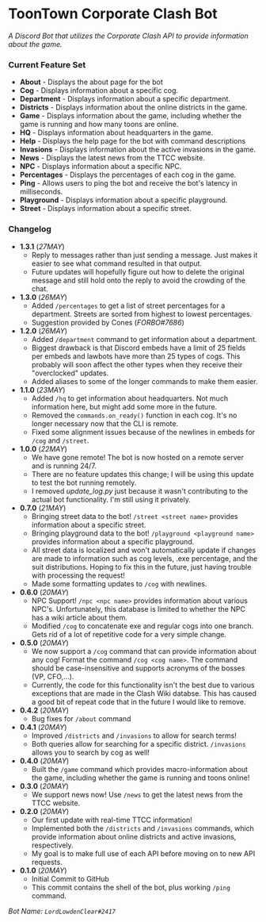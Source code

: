 # ToonTown Corporate Clash Bot
*A Discord Bot that utilizes the Corporate Clash API to provide information about the game.*

### Current Feature Set
* **About** - Displays the about page for the bot
* **Cog** - Displays information about a specific cog.
* **Department** - Displays information about a specific department.
* **Districts** - Displays information about the online districts in the game.
* **Game** - Displays information about the game, including whether the game is running and how many toons are online.
* **HQ** - Displays information about headquarters in the game.
* **Help** - Displays the help page for the bot with command descriptions
* **Invasions** - Displays information about the active invasions in the game.
* **News** - Displays the latest news from the TTCC website.
* **NPC** - Displays information about a specific NPC.
* **Percentages** - Displays the percentages of each cog in the game.
* **Ping** - Allows users to ping the bot and receive the bot's latency in milliseconds.
* **Playground** - Displays information about a specific playground.
* **Street** - Displays information about a specific street.

### Changelog
* **1.3.1** (*27MAY*)
  * Reply to messages rather than just sending a message. Just makes it easier to see what command resulted in that output.
  * Future updates will hopefully figure out how to delete the original message and still hold onto the reply to avoid the crowding of the chat.
* **1.3.0** (*26MAY*)
  * Added `/percentages` to get a list of street percentages for a department.  Streets are sorted from highest to lowest percentages.
  * Suggestion provided by Cones (*FORBO#7686*)
* **1.2.0** (*26MAY*)
  * Added `/department` command to get information about a department.
  * Biggest drawback is that Discord embeds have a limit of 25 fields per embeds and lawbots have more than 25 types of cogs.  This probably will soon affect the other types when they receive their "overclocked" updates.
  * Added aliases to some of the longer commands to make them easier.
* **1.1.0** (*23MAY*)
  * Added `/hq` to get information about headquarters.  Not much information here, but might add some more in the future.
  * Removed the `commands.on_ready()` function in each cog.  It's no longer necessary now that the CLI is remote.
  * Fixed some alignment issues because of the newlines in embeds for `/cog` and `/street`.
* **1.0.0** (*22MAY*)
  * We have gone remote! The bot is now hosted on a remote server and is running 24/7.
  * There are no feature updates this change; I will be using this update to test the bot running remotely.
  * I removed *update_log.py* just because it wasn't contributing to the actual bot functionality.  I'm still using it privately.
* **0.7.0** (*21MAY*)
  * Bringing street data to the bot! `/street <street name>` provides information about a specific street.
  * Bringing playground data to the bot! `/playground <playground name>` provides information about a specific playground.
  * All street data is localized and won't automatically update if changes are made to information such as cog levels, .exe percentage, and the suit distributions.  Hoping to fix this in the future, just having trouble with processing the request!
  * Made some formatting updates to `/cog` with newlines.
* **0.6.0** (*20MAY*)
  * NPC Support! `/npc <npc name>` provides information about various NPC's.  Unfortunately, this database is limited to whether the NPC has a wiki article about them.
  * Modified `/cog` to concatenate exe and regular cogs into one branch.  Gets rid of a lot of repetitive code for a very simple change.
* **0.5.0** (*20MAY*)
  * We now support a `/cog` command that can provide information about any cog! Format the command `/cog <cog name>`.  The command should be case-insensitive and supports acronyms of the bosses (VP, CFO,...).
  * Currently, the code for this functionality isn't the best due to various exceptions that are made in the Clash Wiki databse.  This has caused a good bit of repeat code that in the future I would like to remove.
* **0.4.2** (*20MAY*)
  * Bug fixes for `/about` command
* **0.4.1** (*20MAY*)
  * Improved `/districts` and `/invasions` to allow for search terms!
  * Both queries allow for searching for a specific district.  `/invasions` allows you to search by cog as well!
* **0.4.0** (*20MAY*)
  * Built the `/game` command which provides macro-information about the game, including whether the game is running and toons online!
* **0.3.0** (*20MAY*)
  * We support news now! Use `/news` to get the latest news from the TTCC website.
* **0.2.0** (*20MAY*)
  * Our first update with real-time TTCC information!
  * Implemented both the `/districts` and `/invasions` commands, which provide information about online districts and active invasions, respectively.
  * My goal is to make full use of each API before moving on to new API requests.
* **0.1.0** (*20MAY*)
  * Initial Commit to GitHub
  * This commit contains the shell of the bot, plus working `/ping` command.

*Bot Name: `LordLowdenClear#2417`*